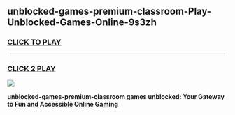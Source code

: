 
## unblocked-games-premium-classroom-Play-Unblocked-Games-Online-9s3zh
<h3>
<a href="https://premium76.site?title=unblocked-games-premium-classroom&ref=24A">CLICK TO PLAY</a></h3>
<hr>

<h3>
<a href="https://premium76.site?title=unblocked-games-premium-classroom&ref=24A">CLICK 2 PLAY</a>
  
</h3>

<a href="https://premium76.site?title=unblocked-games-premium-classroom&ref=24A"><img src="https://clearcache.store/games.png"></a>


**unblocked-games-premium-classroom games unblocked: Your Gateway to Fun and Accessible Online Gaming**
